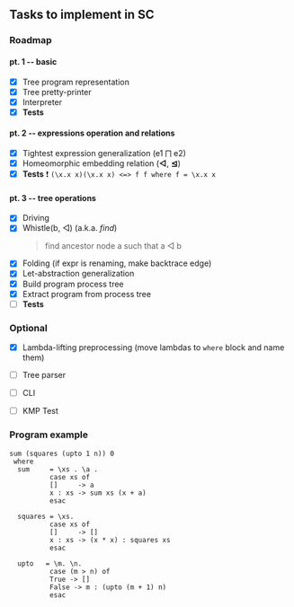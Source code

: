 ## Tasks to implement in SC



### Roadmap
#### pt. 1 -- basic
- [x] Tree program representation
- [x] Tree pretty-printer
- [x] Interpreter
- [x] **Tests**

#### pt. 2 -- expressions operation and relations
- [x] Tightest expression generalization (e1 ⨅ e2)
- [x] Homeomorphic embedding relation (**◁**, **⊴**)
- [x] **Tests** :heavy_exclamation_mark:
```(\x.x x)(\x.x x) <=> f f where f = \x.x x```

#### pt. 3 -- tree operations
- [x] Driving
- [x] Whistle(b, ◁) (a.k.a. _find_)
  > find ancestor node a such that a ◁ b
- [x] Folding (if expr is renaming, make backtrace edge)
- [x] Let-abstraction generalization
- [x] Build program process tree
- [x] Extract program from process tree
- [ ] **Tests**

### Optional
- [x] Lambda-lifting preprocessing (move lambdas to `where` block and name them)
- [ ] Tree parser
- [ ] CLI
- [ ] KMP Test


### Program example
```
sum (squares (upto 1 n)) 0
 where
  sum     = \xs . \a .
          case xs of
          []     -> a
          x : xs -> sum xs (x + a)
          esac
          
  squares = \xs.
          case xs of
          []     -> []
          x : xs -> (x * x) : squares xs
          esac
          
  upto   = \m. \n.
          case (m > n) of
          True -> []
          False -> m : (upto (m + 1) n)
          esac
```